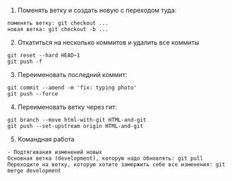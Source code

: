 1. Поменять ветку и создать новую с переходом туда:  
```
поменять ветку: git checkout ...
новая ветка: git checkout -b ...
```

2. Откатиться на несколько коммитов и удалить все коммиты
```
git reset --hard HEAD~1
git push -f
```

3. Переименовать последний коммит:
```
git commit --amend -m 'fix: typing photo'
git push --force
```

4. Переименовать ветку через гит:
```
git branch --move html-with-git HTML-and-git           
git push --set-upstream origin HTML-and-git
```

5. Командная работа
```
- Подтягивания изменений новых
Основная ветка (development), которую надо обновлять: git pull
Переходите на ветку, которую хотите замержить себе все изменения: git merge development
```
